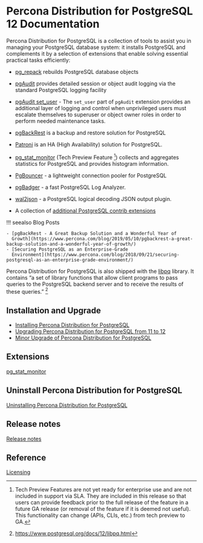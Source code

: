 # Percona Distribution for PostgreSQL 12 Documentation

Percona Distribution for PostgreSQL is a collection of tools to assist you in managing your PostgreSQL
database system: it installs PostgreSQL and complements it by a selection of
extensions that enable solving essential practical tasks efficiently:


* [pg_repack](https://github.com/reorg/pg_repack) rebuilds
PostgreSQL database objects


* [pgAudit](https://www.pgaudit.org/) provides detailed session or object
audit logging via the standard PostgreSQL logging facility


* [pgAudit set_user](https://github.com/pgaudit/set_user) - The `set_user` part of `pgAudit` extension provides an additional layer of logging and control when unprivileged users must escalate themselves to superuser or object owner roles in order to perform needed maintenance tasks.


* [pgBackRest](https://pgbackrest.org/) is a backup and restore solution for
PostgreSQL


* [Patroni](https://patroni.readthedocs.io/en/latest/) is an HA (High Availability) solution for PostgreSQL.


* [pg_stat_monitor](https://github.com/percona/pg_stat_monitor) (Tech Preview Feature [^1]) collects and aggregates statistics for PostgreSQL and provides histogram information.


* [PgBouncer](https://www.pgbouncer.org/) - a lightweight connection pooler for PostgreSQL


* [pgBadger](https://github.com/darold/pgbadger) - a fast PostgreSQL Log Analyzer.


* [wal2json](https://github.com/eulerto/wal2json) - a PostgreSQL logical decoding JSON output plugin.


* A collection of [additional PostgreSQL contrib extensions](https://www.postgresql.org/docs/12/contrib.html)

!!! seealso
    Blog Posts

    - [pgBackRest - A Great Backup Solution and a Wonderful Year of
      Growth](https://www.percona.com/blog/2019/05/10/pgbackrest-a-great-backup-solution-and-a-wonderful-year-of-growth/)
    - [Securing PostgreSQL as an Enterprise-Grade
      Environment](https://www.percona.com/blog/2018/09/21/securing-postgresql-as-an-enterprise-grade-environment/)

Percona Distribution for PostgreSQL is also shipped with the [libpq](https://www.postgresql.org/docs/12/libpq.html) library. It contains “a set of
library functions that allow client programs to pass queries to the PostgreSQL
backend server and to receive the results of these queries.” [^2]

## Installation and Upgrade


- [Installing Percona Distribution for PostgreSQL](installing.md)
- [Upgrading Percona Distribution for PostgreSQL from 11 to 12](major-upgrade.md)
- [Minor Upgrade of Percona Distribution for PostgreSQL](minor-upgrade.md)
 
## Extensions


[pg_stat_monitor](pg-stat-monitor.md)


## Uninstall Percona Distribution for PostgreSQL


[Uninstalling Percona Distribution for PostgreSQL](uninstalling.md)

## Release notes 

[Release notes](release-notes.md)


## Reference

[Licensing](licensing.md)


[^1]: Tech Preview Features are not yet ready for enterprise use and are not included in support via SLA. They are included in this release so that users can provide feedback prior to the full release of the feature in a future GA release (or removal of the feature if it is deemed not useful). This functionality can change (APIs, CLIs, etc.) from tech preview to GA.

[^2]: https://www.postgresql.org/docs/12/libpq.html



 